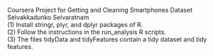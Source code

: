           
Coursera Project for Getting and Cleaning Smartphones Dataset                        
Selvakkadunko Selvaratnam                       
(1) Install stringr, plyr, and dplyr packages of R.            
(2) Follow the instructions in the run_analysis R scripts.           
(3) The files tidyData and tidyFeatures contain a tidy dataset and tidy features.            
